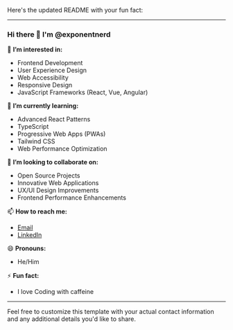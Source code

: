 Here's the updated README with your fun fact:

---

### Hi there 👋 I'm @exponentnerd

👀 **I’m interested in:**  
- Frontend Development
- User Experience Design
- Web Accessibility
- Responsive Design
- JavaScript Frameworks (React, Vue, Angular)

🌱 **I’m currently learning:**  
- Advanced React Patterns
- TypeScript
- Progressive Web Apps (PWAs)
- Tailwind CSS
- Web Performance Optimization

💞️ **I’m looking to collaborate on:**  
- Open Source Projects
- Innovative Web Applications
- UX/UI Design Improvements
- Frontend Performance Enhancements

📫 **How to reach me:**  
- [Email](mailto:your.tizhepaul@gmail.com)
- [LinkedIn](https://www.linkedin.com/in/https://www.linkedin.com/in/tizhepaul)

😄 **Pronouns:**  
- He/Him

⚡ **Fun fact:**  
- I love Coding with caffeine

---

Feel free to customize this template with your actual contact information and any additional details you'd like to share.
